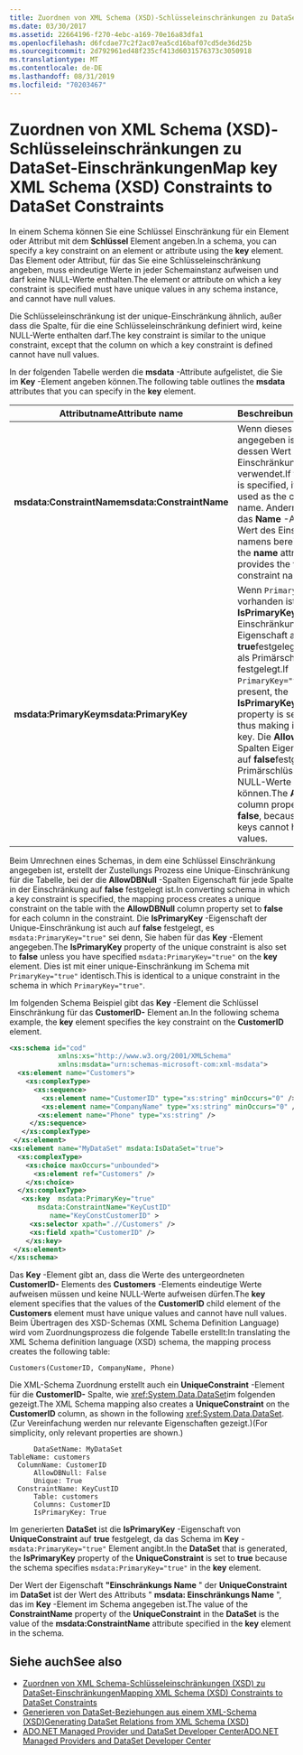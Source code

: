 ```yaml
---
title: Zuordnen von XML Schema (XSD)-Schlüsseleinschränkungen zu DataSet-Einschränkungen
ms.date: 03/30/2017
ms.assetid: 22664196-f270-4ebc-a169-70e16a83dfa1
ms.openlocfilehash: d6fcdae77c2f2ac07ea5cd16baf07cd5de36d25b
ms.sourcegitcommit: 2d792961ed48f235cf413d6031576373c3050918
ms.translationtype: MT
ms.contentlocale: de-DE
ms.lasthandoff: 08/31/2019
ms.locfileid: "70203467"
---
```

# <a name="map-key-xml-schema-xsd-constraints-to-dataset-constraints"></a><span data-ttu-id="92e2d-102">Zuordnen von XML Schema (XSD)-Schlüsseleinschränkungen zu DataSet-Einschränkungen</span><span class="sxs-lookup"><span data-stu-id="92e2d-102">Map key XML Schema (XSD) Constraints to DataSet Constraints</span></span>
<span data-ttu-id="92e2d-103">In einem Schema können Sie eine Schlüssel Einschränkung für ein Element oder Attribut mit dem **Schlüssel** Element angeben.</span><span class="sxs-lookup"><span data-stu-id="92e2d-103">In a schema, you can specify a key constraint on an element or attribute using the **key** element.</span></span> <span data-ttu-id="92e2d-104">Das Element oder Attribut, für das Sie eine Schlüsseleinschränkung angeben, muss eindeutige Werte in jeder Schemainstanz aufweisen und darf keine NULL-Werte enthalten.</span><span class="sxs-lookup"><span data-stu-id="92e2d-104">The element or attribute on which a key constraint is specified must have unique values in any schema instance, and cannot have null values.</span></span>  
  
 <span data-ttu-id="92e2d-105">Die Schlüsseleinschränkung ist der unique-Einschränkung ähnlich, außer dass die Spalte, für die eine Schlüsseleinschränkung definiert wird, keine NULL-Werte enthalten darf.</span><span class="sxs-lookup"><span data-stu-id="92e2d-105">The key constraint is similar to the unique constraint, except that the column on which a key constraint is defined cannot have null values.</span></span>  
  
 <span data-ttu-id="92e2d-106">In der folgenden Tabelle werden die **msdata** -Attribute aufgelistet, die Sie im **Key** -Element angeben können.</span><span class="sxs-lookup"><span data-stu-id="92e2d-106">The following table outlines the **msdata** attributes that you can specify in the **key** element.</span></span>  
  
|<span data-ttu-id="92e2d-107">Attributname</span><span class="sxs-lookup"><span data-stu-id="92e2d-107">Attribute name</span></span>|<span data-ttu-id="92e2d-108">Beschreibung</span><span class="sxs-lookup"><span data-stu-id="92e2d-108">Description</span></span>|  
|--------------------|-----------------|  
|<span data-ttu-id="92e2d-109">**msdata:ConstraintName**</span><span class="sxs-lookup"><span data-stu-id="92e2d-109">**msdata:ConstraintName**</span></span>|<span data-ttu-id="92e2d-110">Wenn dieses Attribut angegeben ist, wird dessen Wert als Einschränkungsname verwendet.</span><span class="sxs-lookup"><span data-stu-id="92e2d-110">If this attribute is specified, its value is used as the constraint name.</span></span> <span data-ttu-id="92e2d-111">Andernfalls stellt das **Name** -Attribut den Wert des Einschränkungs namens bereit.</span><span class="sxs-lookup"><span data-stu-id="92e2d-111">Otherwise, the **name** attribute provides the value of the constraint name.</span></span>|  
|<span data-ttu-id="92e2d-112">**msdata:PrimaryKey**</span><span class="sxs-lookup"><span data-stu-id="92e2d-112">**msdata:PrimaryKey**</span></span>|<span data-ttu-id="92e2d-113">Wenn `PrimaryKey="true"` vorhanden ist, wird die **IsPrimaryKey** -Einschränkungs Eigenschaft auf **true**festgelegt und somit als Primärschlüssel festgelegt.</span><span class="sxs-lookup"><span data-stu-id="92e2d-113">If `PrimaryKey="true"` is present, the **IsPrimaryKey** constraint property is set to **true**, thus making it a primary key.</span></span> <span data-ttu-id="92e2d-114">Die **AllowDBNull** -Spalten Eigenschaft ist auf **false**festgelegt, da Primärschlüssel keine NULL-Werte aufweisen können.</span><span class="sxs-lookup"><span data-stu-id="92e2d-114">The **AllowDBNull** column property is set to **false**, because primary keys cannot have null values.</span></span>|  
  
 <span data-ttu-id="92e2d-115">Beim Umrechnen eines Schemas, in dem eine Schlüssel Einschränkung angegeben ist, erstellt der Zustellungs Prozess eine Unique-Einschränkung für die Tabelle, bei der die **AllowDBNull** -Spalten Eigenschaft für jede Spalte in der Einschränkung auf **false** festgelegt ist.</span><span class="sxs-lookup"><span data-stu-id="92e2d-115">In converting schema in which a key constraint is specified, the mapping process creates a unique constraint on the table with the **AllowDBNull** column property set to **false** for each column in the constraint.</span></span> <span data-ttu-id="92e2d-116">Die **IsPrimaryKey** -Eigenschaft der Unique-Einschränkung ist auch auf **false** festgelegt, es `msdata:PrimaryKey="true"` sei denn, Sie haben für das **Key** -Element angegeben.</span><span class="sxs-lookup"><span data-stu-id="92e2d-116">The **IsPrimaryKey** property of the unique constraint is also set to **false** unless you have specified `msdata:PrimaryKey="true"` on the **key** element.</span></span> <span data-ttu-id="92e2d-117">Dies ist mit einer unique-Einschränkung im Schema mit `PrimaryKey="true"` identisch.</span><span class="sxs-lookup"><span data-stu-id="92e2d-117">This is identical to a unique constraint in the schema in which `PrimaryKey="true"`.</span></span>  
  
 <span data-ttu-id="92e2d-118">Im folgenden Schema Beispiel gibt das **Key** -Element die Schlüssel Einschränkung für das **CustomerID-** Element an.</span><span class="sxs-lookup"><span data-stu-id="92e2d-118">In the following schema example, the **key** element specifies the key constraint on the **CustomerID** element.</span></span>  
  
```xml  
<xs:schema id="cod"  
            xmlns:xs="http://www.w3.org/2001/XMLSchema"   
            xmlns:msdata="urn:schemas-microsoft-com:xml-msdata">  
  <xs:element name="Customers">  
    <xs:complexType>  
      <xs:sequence>  
        <xs:element name="CustomerID" type="xs:string" minOccurs="0" />  
        <xs:element name="CompanyName" type="xs:string" minOccurs="0" />  
       <xs:element name="Phone" type="xs:string" />  
     </xs:sequence>  
   </xs:complexType>  
 </xs:element>  
<xs:element name="MyDataSet" msdata:IsDataSet="true">  
  <xs:complexType>  
    <xs:choice maxOccurs="unbounded">  
      <xs:element ref="Customers" />  
    </xs:choice>  
  </xs:complexType>  
   <xs:key  msdata:PrimaryKey="true"  
       msdata:ConstraintName="KeyCustID"  
          name="KeyConstCustomerID" >  
     <xs:selector xpath=".//Customers" />  
     <xs:field xpath="CustomerID" />  
    </xs:key>  
 </xs:element>  
</xs:schema>   
```  
  
 <span data-ttu-id="92e2d-119">Das **Key** -Element gibt an, dass die Werte des untergeordneten **CustomerID-** Elements des **Customers** -Elements eindeutige Werte aufweisen müssen und keine NULL-Werte aufweisen dürfen.</span><span class="sxs-lookup"><span data-stu-id="92e2d-119">The **key** element specifies that the values of the **CustomerID** child element of the **Customers** element must have unique values and cannot have null values.</span></span> <span data-ttu-id="92e2d-120">Beim Übertragen des XSD-Schemas (XML Schema Definition Language) wird vom Zuordnungsprozess die folgende Tabelle erstellt:</span><span class="sxs-lookup"><span data-stu-id="92e2d-120">In translating the XML Schema definition language (XSD) schema, the mapping process creates the following table:</span></span>  
  
```  
Customers(CustomerID, CompanyName, Phone)  
```  
  
 <span data-ttu-id="92e2d-121">Die XML-Schema Zuordnung erstellt auch ein **UniqueConstraint** -Element für die **CustomerID-** Spalte, wie <xref:System.Data.DataSet>im folgenden gezeigt.</span><span class="sxs-lookup"><span data-stu-id="92e2d-121">The XML Schema mapping also creates a **UniqueConstraint** on the **CustomerID** column, as shown in the following <xref:System.Data.DataSet>.</span></span> <span data-ttu-id="92e2d-122">(Zur Vereinfachung werden nur relevante Eigenschaften gezeigt.)</span><span class="sxs-lookup"><span data-stu-id="92e2d-122">(For simplicity, only relevant properties are shown.)</span></span>  
  
```  
      DataSetName: MyDataSet  
TableName: customers  
  ColumnName: CustomerID  
      AllowDBNull: False  
      Unique: True  
  ConstraintName: KeyCustID  
      Table: customers  
      Columns: CustomerID   
      IsPrimaryKey: True  
```  
  
 <span data-ttu-id="92e2d-123">Im generierten **DataSet** ist die **IsPrimaryKey** -Eigenschaft von **UniqueConstraint** auf **true** festgelegt, da das Schema im **Key** - `msdata:PrimaryKey="true"` Element angibt.</span><span class="sxs-lookup"><span data-stu-id="92e2d-123">In the **DataSet** that is generated, the **IsPrimaryKey** property of the **UniqueConstraint** is set to **true** because the schema specifies `msdata:PrimaryKey="true"` in the **key** element.</span></span>  
  
 <span data-ttu-id="92e2d-124">Der Wert der Eigenschaft **"Einschränkungs Name** " der **UniqueConstraint** im **DataSet** ist der Wert des Attributs " **msdata: Einschränkungs Name** ", das im **Key** -Element im Schema angegeben ist.</span><span class="sxs-lookup"><span data-stu-id="92e2d-124">The value of the **ConstraintName** property of the **UniqueConstraint** in the **DataSet** is the value of the **msdata:ConstraintName** attribute specified in the **key** element in the schema.</span></span>  
  
## <a name="see-also"></a><span data-ttu-id="92e2d-125">Siehe auch</span><span class="sxs-lookup"><span data-stu-id="92e2d-125">See also</span></span>

- [<span data-ttu-id="92e2d-126">Zuordnen von XML Schema-Schlüsseleinschränkungen (XSD) zu DataSet-Einschränkungen</span><span class="sxs-lookup"><span data-stu-id="92e2d-126">Mapping XML Schema (XSD) Constraints to DataSet Constraints</span></span>](mapping-xml-schema-xsd-constraints-to-dataset-constraints.md)
- [<span data-ttu-id="92e2d-127">Generieren von DataSet-Beziehungen aus einem XML-Schema (XSD)</span><span class="sxs-lookup"><span data-stu-id="92e2d-127">Generating DataSet Relations from XML Schema (XSD)</span></span>](generating-dataset-relations-from-xml-schema-xsd.md)
- [<span data-ttu-id="92e2d-128">ADO.NET Managed Provider und DataSet Developer Center</span><span class="sxs-lookup"><span data-stu-id="92e2d-128">ADO.NET Managed Providers and DataSet Developer Center</span></span>](https://go.microsoft.com/fwlink/?LinkId=217917)
